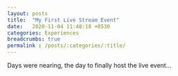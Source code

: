 ```yaml
---
layout: posts
title:  "My First Live Stream Event"
date:   2020-11-04 11:48:18 +0530
categories: Experiences
breadcrumbs: true
permalink : /posts/:categories/:title/
---
```

Days were nearing, the day to finally host the live event...